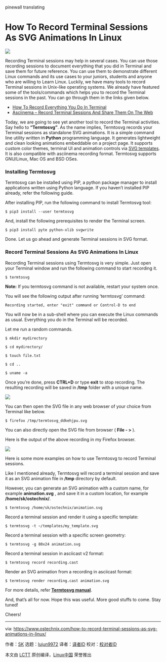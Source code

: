 pinewall translating

How To Record Terminal Sessions As SVG Animations In Linux
======

![](https://www.ostechnix.com/wp-content/uploads/2018/08/termtosvg-720x340.png)

Recording Terminal sessions may help in several cases. You can use those recording sessions to document everything that you did in Terminal and save them for future reference. You can use them to demonstrate different Linux commands and its use cases to your juniors, students and anyone who are willing to Learn Linux. Luckily, we have many tools to record Terminal sessions in Unix-like operating systems. We already have featured some of the tools/commands which helps you to record the Terminal sessions in the past. You can go through them in the links given below.


+ [How To Record Everything You Do In Terminal][3]
+ [Asciinema – Record Terminal Sessions And Share Them On The Web][4]


Today, we are going to see yet another tool to record the Terminal activities. Say hello to **“Termtosvg”**. As the name implies, Termtosvg records your Terminal sessions as standalone SVG animations. It is a simple command line utility written in **Python** programming language. It generates lightweight and clean looking animations embeddable on a project page. It supports custom color themes, terminal UI and animation controls via [SVG templates][1]. It is also compatible with asciinema recording format. Termtosvg supports GNU/Linux, Mac OS and BSD OSes.


### Installing Termtosvg

Termtosvg can be installed using PIP, a python package manager to install applications written using Python language. If you haven’t installed PIP already, refer the following guide.

After installing PIP, run the following command to install Termtosvg tool:
```
$ pip3 install --user termtosvg

```

And, install the following prerequisites to render the Terminal screen.
```
$ pip3 install pyte python-xlib svgwrite

```

Done. Let us go ahead and generate Terminal sessions in SVG format.

### Record Terminal Sessions As SVG Animations In Linux

Recording Terminal sessions using Termtosvg is very simple. Just open your Terminal window and run the following command to start recording it.
```
$ termtosvg

```

**Note:** If you termtosvg command is not available, restart your system once.

You will see the following output after running ‘termtosvg’ command:
```
Recording started, enter "exit" command or Control-D to end

```

You will now be in a sub-shell where you can execute the Linux commands as usual. Everything you do in the Terminal will be recorded.

Let me run a random commands.
```
$ mkdir mydirectory

$ cd mydirectory/

$ touch file.txt

$ cd ..

$ uname -a

```

Once you’re done, press **CTRL+D** or type **exit** to stop recording. The resulting recording will be saved in **/tmp** folder with a unique name.

![](https://www.ostechnix.com/wp-content/uploads/2018/08/Termtosvg-in-action-1-1.png)

You can then open the SVG file in any web browser of your choice from Terminal like below.
```
$ firefox /tmp/termtosvg_ddkehjpu.svg

```

You can also directly open the SVG file from browser ( **File - > <path-to-svg>**).

Here is the output of the above recording in my Firefox browser.

![](https://www.ostechnix.com/wp-content/uploads/2018/08/Termtosvg-in-browser.gif)

Here is some more examples on how to use Termtosvg to record Terminal sessions.

Like I mentioned already, Termtosvg will record a terminal session and save it as an SVG animation file in **/tmp** directory by default.

However, you can generate an SVG animation with a custom name, for example **animation.svg** , and save it in a custom location, for example **/home/sk/ostechnix/**.
```
$ termtosvg /home/sk/ostechnix/animation.svg

```

Record a terminal session and render it using a specific template:
```
$ termtosvg -t ~/templates/my_template.svg

```

Record a terminal session with a specific screen geometry:
```
$ termtosvg -g 80x24 animation.svg

```

Record a terminal session in asciicast v2 format:
```
$ termtosvg record recording.cast

```

Render an SVG animation from a recording in asciicast format:
```
$ termtosvg render recording.cast animation.svg

```

For more details, refer [**Termtosvg manual**][2].

And, that’s all for now. Hope this was useful. More good stuffs to come. Stay tuned!

Cheers!



--------------------------------------------------------------------------------

via: https://www.ostechnix.com/how-to-record-terminal-sessions-as-svg-animations-in-linux/

作者：[SK][a]
选题：[lujun9972](https://github.com/lujun9972)
译者：[译者ID](https://github.com/译者ID)
校对：[校对者ID](https://github.com/校对者ID)

本文由 [LCTT](https://github.com/LCTT/TranslateProject) 原创编译，[Linux中国](https://linux.cn/) 荣誉推出

[a]:https://www.ostechnix.com/author/sk/
[1]:https://nbedos.github.io/termtosvg/pages/templates.html
[2]:https://github.com/nbedos/termtosvg/blob/develop/man/termtosvg.md
[3]: https://www.ostechnix.com/record-everything-terminal/
[4]: https://www.ostechnix.com/asciinema-record-terminal-sessions-share-web/
